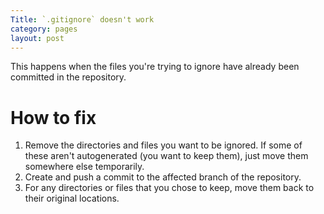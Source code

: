 ```yaml
---
Title: `.gitignore` doesn't work
category: pages
layout: post
---
```


This happens when the files you're trying to ignore have already been committed in the repository.

# How to fix

1. Remove the directories and files you want to be ignored. If some of these aren't autogenerated (you want to keep them), just move them somewhere else temporarily.
2. Create and push a commit to the affected branch of the repository.
3. For any directories or files that you chose to keep, move them back to their original locations.